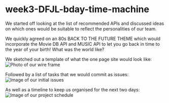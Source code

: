 # week3-DFJL-bday-time-machine

We started off looking at the list of recommended APIs and discussed ideas on which ones would be suitable to reflect the personalities of our team.  

We quickly agreed on an 80s BACK TO THE FUTURE THEME which would incorporate the Movie DB API and MUSIC API to let you 
go back in time to the year of your birth! What was the world like?

We sketched out a template of what the one page site would look like: 
![Photo of our wire frame](https://i.imgur.com/AdB4HX6.jpg)

Followed by a list of tasks that we would commit as issues: 
![Image of our initial issues](https://i.imgur.com/ZMuTHmM.jpg)

As well as a timeline to keep us organised for the next two days: 
![Image of our project schedule](https://i.imgur.com/6MAu30Y.jpg)




